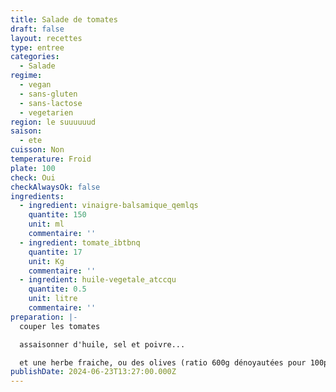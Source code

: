 ```yaml
---
title: Salade de tomates
draft: false
layout: recettes
type: entree
categories:
  - Salade
regime:
  - vegan
  - sans-gluten
  - sans-lactose
  - vegetarien
region: le suuuuuud
saison:
  - ete
cuisson: Non
temperature: Froid
plate: 100
check: Oui
checkAlwaysOk: false
ingredients:
  - ingredient: vinaigre-balsamique_qemlqs
    quantite: 150
    unit: ml
    commentaire: ''
  - ingredient: tomate_ibtbnq
    quantite: 17
    unit: Kg
    commentaire: ''
  - ingredient: huile-vegetale_atccqu
    quantite: 0.5
    unit: litre
    commentaire: ''
preparation: |-
  couper les tomates 

  assaisonner d'huile, sel et poivre...

  et une herbe fraiche, ou des olives (ratio 600g dénoyautées pour 100p) si le coeur vous en dit...
publishDate: 2024-06-23T13:27:00.000Z
---
```

